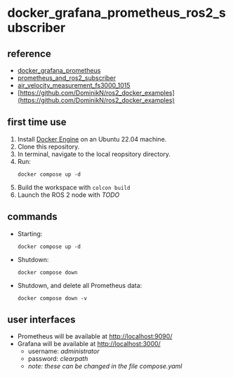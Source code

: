 # docker_grafana_prometheus_ros2_subscriber

## reference
-   [docker_grafana_prometheus](https://github.com/rhysfaultless-cpr/docker_grafana_prometheus)
-   [prometheus_and_ros2_subscriber](https://github.com/rhysfaultless-cpr/prometheus_and_ros2_subscriber)
-   [air_velocity_measurement_fs3000_1015](https://github.com/rhysfaultless-cpr/air_velocity_measurement_fs3000_1015)
-   [https://github.com/DominikN/ros2_docker_examples](https://github.com/DominikN/ros2_docker_examples)

## first time use
1.  Install [Docker Engine](https://docs.docker.com/engine/install/) on an Ubuntu 22.04 machine.
2.  Clone this repository.
3.  In terminal, navigate to the local reopsitory directory.
4.  Run:
    ```
    docker compose up -d
    ```
5.  Build the workspace with `colcon build`
6.  Launch the ROS 2 node with _TODO_

## commands
-   Starting:
    ```
    docker compose up -d
    ```
-   Shutdown:
    ```
    docker compose down
    ```
-   Shutdown, and delete all Prometheus data:
    ```
    docker compose down -v
    ```

## user interfaces
-   Prometheus will be available at [http://localhost:9090/](http://localhost:9090/)
-   Grafana will be available at [http://localhost:3000/](http://localhost:3000/)
    -   username: _administrator_
    -   password: _clearpath_
    -  _note: these can be changed in the file compose.yaml_ 